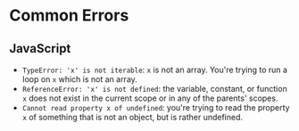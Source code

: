 # Common Errors

## JavaScript

- `TypeError: 'x' is not iterable`: `x` is not an array. You're trying to run a loop on `x` which is not an array.
- `ReferenceError: 'x' is not defined`: the variable, constant, or function `x` does not exist in the current scope or in any of the parents' scopes.
- `Cannot read property x of undefined`: you're trying to read the property `x` of something that is not an object, but is rather undefined.
